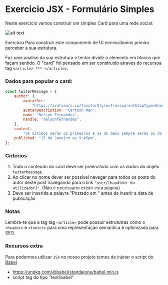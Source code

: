 # Exercicio JSX - Formulário Simples

Neste exercicio vamos construir um simples Card para uma rede social:

![alt text](./imagens/exemplo.png)

Exercicio
Para construir este componente de UI necessitamos primiro perceber a sua estrutura.

Faz uma analise da sua estrutura e tentar dividir o elemento em blocos que façam sentido. O "card" foi pensado em ser construido atraves do recursoa tag `<article> *** </article>`.

### Dados para popular o card:

```js
const twiterMessage = {
	author: {
		avatarSrc:
			"https://avataaars.io/?avatarStyle=Transparent&topType=ShortHairTheCaesarSidePart&accessoriesType=Sunglasses&hairColor=BrownDark&facialHairType=BeardLight&facialHairColor=Black&clotheType=BlazerShirt&eyeType=Default&eyebrowType=Default&mouthType=Default&skinColor=Light",
		avatarDescription: "Cartoon Men",
		name: "Nelson Fernandes",
		handle: "nelsonfernandes",
	},
	content:
		"Os últimos serão os primeiros e os do meio sempre serão os do meio.",
	published: "15 de Janeiro as 9:45pm",
};
```

### Criterios

1. Todo o conteudo do card deve ser preenchido com os dados do objeto `twiterMessage`.
2. Ao clicar no nome dever ser possivel navegar para todos os posts do autor deste post navegando para o link `"user/[handlder do utilizador]"`. (Não é necessario existir esta página)
3. Deve ser inserida a palavra "Postado em " antes de inserir a data de publicação

### Notas

Lembra-te que a tag tag `<article>` pode possuir estrututras como o `<header>` e `<footer>` para uma representação semantica e optimizada para SEO.

### Recursos extra

Para podermos utilizar `JSX` no nosso projeto temos de injetar o script do [Babel](https://babeljs.io/repl#?browsers=defaults%2C%20not%20ie%2011%2C%20not%20ie_mob%2011&build=&builtIns=App&corejs=3.21&spec=false&loose=false&code_lz=MYewdgzgLgBArgSxgXhgHgCYIG42AGwEMIIA5QgWwFNkAiUMKQhMKgJ1oD4B5ImAUSxQ0AeizZOAKCA&debug=false&forceAllTransforms=false&modules=false&shippedProposals=false&circleciRepo=&evaluate=false&fileSize=false&timeTravel=false&sourceType=module&lineWrap=true&presets=react&prettier=true&targets=&version=7.20.4&externalPlugins=&assumptions=%7B%7D)

- https://unpkg.com/@babel/standalone/babel.min.js
- script tag do tipo "text/babel"
